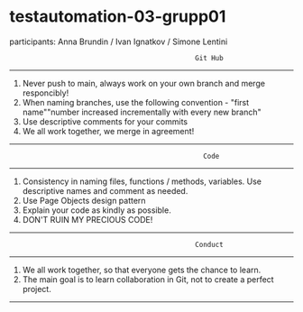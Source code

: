 # testautomation-03-grupp01

participants: Anna Brundin / Ivan Ignatkov / Simone Lentini

                                                
                                                  Git Hub
--------------------------------------------------------------------------------------------------------------------
1. Never push to main, always work on your own branch and merge responcibly! 
2. When naming branches, use the following convention - "first name""number increased incrementally with every new branch"
3. Use descriptive comments for your commits
4. We all work together, we merge in agreement!
---------------------------------------------------------------------------------------------------------------------

                                                    Code
---------------------------------------------------------------------------------------------------------------------
1. Consistency in naming files, functions / methods, variables. Use descriptive names and comment as needed.
2. Use Page Objects design pattern
3. Explain your code as kindly as possible.
4. DON'T RUIN MY PRECIOUS CODE!
---------------------------------------------------------------------------------------------------------------------

                                                  Conduct
---------------------------------------------------------------------------------------------------------------------
1. We all work together, so that everyone gets the chance to learn. 
2. The main goal is to learn collaboration in Git, not to create a perfect project.
--------------------------------------------------------------------------------------------------------------------- 
